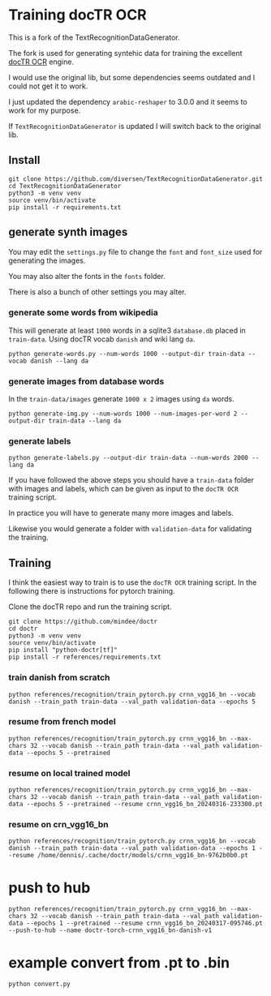 # Training docTR OCR

This is a fork of the TextRecognitionDataGenerator. 

The fork is used for generating syntehic data for training the excellent [docTR OCR](https://github.com/mindee/doctr) engine.

I would use the original lib, but some dependencies seems outdated and I could not get it to work.

I just updated the dependency `arabic-reshaper` to 3.0.0 and it seems to work for my purpose. 

If `TextRecognitionDataGenerator` is updated I will switch back to the original lib.

## Install

    git clone https://github.com/diversen/TextRecognitionDataGenerator.git
    cd TextRecognitionDataGenerator
    python3 -m venv venv
    source venv/bin/activate 
    pip install -r requirements.txt

## generate synth images

You may edit the `settings.py` file to change the `font` and `font_size` used for generating the images.

You may also alter the fonts in the `fonts` folder.

There is also a bunch of other settings you may alter.

### generate some words from wikipedia

This will generate at least `1000` words in a sqlite3 `database.db` placed in `train-data`. 
Using docTR vocab `danish` and wiki lang `da`. 

    python generate-words.py --num-words 1000 --output-dir train-data --vocab danish --lang da

### generate images from database words

In the `train-data/images` generate `1000 x 2` images using `da` words. 

    python generate-img.py --num-words 1000 --num-images-per-word 2 --output-dir train-data --lang da

### generate labels

    python generate-labels.py --output-dir train-data --num-words 2000 --lang da


If you have followed the above steps you should have a `train-data` folder with images and labels, 
which can be given as input to the `docTR OCR` training script.

In practice you will have to generate many more images and labels.

Likewise you would generate a folder with `validation-data` for validating the training. 

## Training

I think the easiest way to train is to use the `docTR OCR` training script.
In the following there is instructions for pytorch training. 

Clone the docTR repo and run the training script.

    git clone https://github.com/mindee/doctr
    cd doctr
    python3 -m venv venv
    source venv/bin/activate 
    pip install "python-doctr[tf]"
    pip install -r references/requirements.txt

### train danish from scratch

    python references/recognition/train_pytorch.py crnn_vgg16_bn --vocab danish --train_path train-data --val_path validation-data --epochs 5 

### resume from french model

    python references/recognition/train_pytorch.py crnn_vgg16_bn --max-chars 32 --vocab danish --train_path train-data --val_path validation-data --epochs 5 --pretrained

### resume on local trained model

    python references/recognition/train_pytorch.py crnn_vgg16_bn --max-chars 32 --vocab danish --train_path train-data --val_path validation-data --epochs 5 --pretrained --resume crnn_vgg16_bn_20240316-233300.pt

### resume on crn_vgg16_bn 

    python references/recognition/train_pytorch.py crnn_vgg16_bn --vocab danish --train_path train-data --val_path validation-data --epochs 1 --resume /home/dennis/.cache/doctr/models/crnn_vgg16_bn-9762b0b0.pt

# push to hub

    python references/recognition/train_pytorch.py crnn_vgg16_bn --max-chars 32 --vocab danish --train_path train-data --val_path validation-data --epochs 1 --pretrained --resume crnn_vgg16_bn_20240317-095746.pt --push-to-hub --name doctr-torch-crnn_vgg16_bn-danish-v1

# example convert from .pt to .bin

    python convert.py


